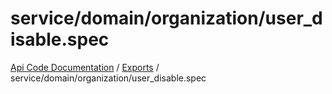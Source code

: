 # service/domain/organization/user\_disable.spec
 
[Api Code Documentation](../README.md) / [Exports](../modules.md) / service/domain/organization/user\_disable.spec
